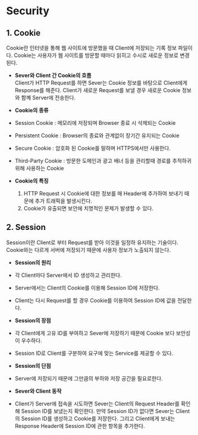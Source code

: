 # Security

## 1. Cookie
Cookie란 인터넷을 통해 웹  사이트에 방문했을 때 Client에 저장되는 기록 정보 파일이다. Cookie는 사용자가 웹 사이트를 방문할 때마다 읽히고 수시로 새로운 정보로 변경된다.  
- **Sever와 Client 간 Cookie의 흐름**  
Client가 HTTP Request를 하면 Sever는 Cookie 정보를 바탕으로 Client에게 Response를 해준다. Client가 새로운 Request를 보낼 경우 새로운 Cookie 정보와 함꼐 Server에 전송한다.

- **Cookie의 종류**  
 - Session Cookie : 메모리에 저장되며 Browser 종료 시 삭제되는 Cookie
 - Persistent Cookie : Browser의 종료와 관계없이 장기간 유지되는 Cookie
 - Secure Cookie : 암호화 된 Cookie를 말하며 HTTPS에서만 사용한다.   
 - Third-Party Cookie : 방문한 도메인과 광고 배너 등을 관리할때 경로를 추적하귀 위해 사용하는 Cookie

- **Cookie의 특징**
  1. HTTP Request 시 Cookie에 대한 정보를 매 Header에 추가하여 보내기 때문에 추가 트래픽을 발생시킨다.
  2. Cookie가 유출되면 보안에 치명적인 문제가 발생할 수 있다.  

## 2. Session
Session이란 Client로 부터 Request를 받아 이것을 일정하 유지하는 기술이다. Cookie와는 다르게 서버에 저장되기 때문에 사용자 정보가 노출되지 않는다.

- **Session의 원리**
 - 각 Client마다 Server에서 ID 생성하고 관리한다.
 - Server에서는 Client의 Cookie를 이용해 Session ID에 저장한다.
 - Client는 다시 Request를 할 경우 Cookie를 이용하여 Session ID에 값을 전달한다.  


- **Session의 장점**
 - 각 Client에게 고유 ID를 부여하고 Sever에 저장하기 때문에 Cookie 보다 보안성이 우수하다.  
 - Session ID로 Client를 구분하여 요구에 맞는 Service를 제공할 수 있다.   


- **Session의 단점**
 - Server에 저장되기 때문에 그만큼의 부하와 저장 공간을 필요로한다.  


- **Sever와 Client 동작**    
 - Client가 Server에 접속을 시도하면 Sever는 Client의 Request Header를 확인해 Session ID를 보냈는지 확인한다. 만약 Session ID가 없다면 Sever는 Client의 Session ID를 생성하고 Cookie를 저장한다. 그리고 Client에게 보내는 Response Header에 Session ID에 관한 항목을 추가한다.
